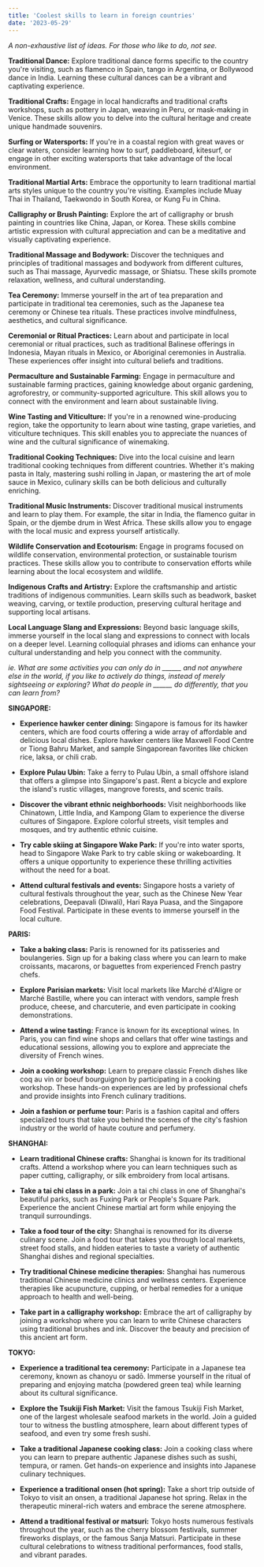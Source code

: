 ```yaml
---
title: 'Coolest skills to learn in foreign countries'
date: '2023-05-29'
---
```


*A non-exhaustive list of ideas. For those who like to do, not see.*

**Traditional Dance:** Explore traditional dance forms specific to the country you're visiting, such as flamenco in Spain, tango in Argentina, or Bollywood dance in India. Learning these cultural dances can be a vibrant and captivating experience.

**Traditional Crafts:** Engage in local handicrafts and traditional crafts workshops, such as pottery in Japan, weaving in Peru, or mask-making in Venice. These skills allow you to delve into the cultural heritage and create unique handmade souvenirs.

**Surfing or Watersports:** If you're in a coastal region with great waves or clear waters, consider learning how to surf, paddleboard, kitesurf, or engage in other exciting watersports that take advantage of the local environment.

**Traditional Martial Arts:** Embrace the opportunity to learn traditional martial arts styles unique to the country you're visiting. Examples include Muay Thai in Thailand, Taekwondo in South Korea, or Kung Fu in China.

**Calligraphy or Brush Painting:** Explore the art of calligraphy or brush painting in countries like China, Japan, or Korea. These skills combine artistic expression with cultural appreciation and can be a meditative and visually captivating experience.

**Traditional Massage and Bodywork:** Discover the techniques and principles of traditional massages and bodywork from different cultures, such as Thai massage, Ayurvedic massage, or Shiatsu. These skills promote relaxation, wellness, and cultural understanding.

**Tea Ceremony:** Immerse yourself in the art of tea preparation and participate in traditional tea ceremonies, such as the Japanese tea ceremony or Chinese tea rituals. These practices involve mindfulness, aesthetics, and cultural significance.

**Ceremonial or Ritual Practices:** Learn about and participate in local ceremonial or ritual practices, such as traditional Balinese offerings in Indonesia, Mayan rituals in Mexico, or Aboriginal ceremonies in Australia. These experiences offer insight into cultural beliefs and traditions.

**Permaculture and Sustainable Farming:** Engage in permaculture and sustainable farming practices, gaining knowledge about organic gardening, agroforestry, or community-supported agriculture. This skill allows you to connect with the environment and learn about sustainable living.

**Wine Tasting and Viticulture:** If you're in a renowned wine-producing region, take the opportunity to learn about wine tasting, grape varieties, and viticulture techniques. This skill enables you to appreciate the nuances of wine and the cultural significance of winemaking.

**Traditional Cooking Techniques:** Dive into the local cuisine and learn traditional cooking techniques from different countries. Whether it's making pasta in Italy, mastering sushi rolling in Japan, or mastering the art of mole sauce in Mexico, culinary skills can be both delicious and culturally enriching.

**Traditional Music Instruments:** Discover traditional musical instruments and learn to play them. For example, the sitar in India, the flamenco guitar in Spain, or the djembe drum in West Africa. These skills allow you to engage with the local music and express yourself artistically.

**Wildlife Conservation and Ecotourism:** Engage in programs focused on wildlife conservation, environmental protection, or sustainable tourism practices. These skills allow you to contribute to conservation efforts while learning about the local ecosystem and wildlife.

**Indigenous Crafts and Artistry:** Explore the craftsmanship and artistic traditions of indigenous communities. Learn skills such as beadwork, basket weaving, carving, or textile production, preserving cultural heritage and supporting local artisans.

**Local Language Slang and Expressions:** Beyond basic language skills, immerse yourself in the local slang and expressions to connect with locals on a deeper level. Learning colloquial phrases and idioms can enhance your cultural understanding and help you connect with the community.



*ie. What are some activities you can only do in ______ and not anywhere else in the world, if you like to actively do things, instead of merely sightseeing or exploring? What do people in ______ do differently, that you can learn from?*

**SINGAPORE:**

* **Experience hawker center dining:** Singapore is famous for its hawker centers, which are food courts offering a wide array of affordable and delicious local dishes. Explore hawker centers like Maxwell Food Centre or Tiong Bahru Market, and sample Singaporean favorites like chicken rice, laksa, or chili crab.

* **Explore Pulau Ubin:** Take a ferry to Pulau Ubin, a small offshore island that offers a glimpse into Singapore's past. Rent a bicycle and explore the island's rustic villages, mangrove forests, and scenic trails.

* **Discover the vibrant ethnic neighborhoods:** Visit neighborhoods like Chinatown, Little India, and Kampong Glam to experience the diverse cultures of Singapore. Explore colorful streets, visit temples and mosques, and try authentic ethnic cuisine.

* **Try cable skiing at Singapore Wake Park:** If you're into water sports, head to Singapore Wake Park to try cable skiing or wakeboarding. It offers a unique opportunity to experience these thrilling activities without the need for a boat.

* **Attend cultural festivals and events:** Singapore hosts a variety of cultural festivals throughout the year, such as the Chinese New Year celebrations, Deepavali (Diwali), Hari Raya Puasa, and the Singapore Food Festival. Participate in these events to immerse yourself in the local culture.

**PARIS:**

* **Take a baking class:** Paris is renowned for its patisseries and boulangeries. Sign up for a baking class where you can learn to make croissants, macarons, or baguettes from experienced French pastry chefs.

* **Explore Parisian markets:** Visit local markets like Marché d'Aligre or Marché Bastille, where you can interact with vendors, sample fresh produce, cheese, and charcuterie, and even participate in cooking demonstrations.

* **Attend a wine tasting:** France is known for its exceptional wines. In Paris, you can find wine shops and cellars that offer wine tastings and educational sessions, allowing you to explore and appreciate the diversity of French wines.

* **Join a cooking workshop:** Learn to prepare classic French dishes like coq au vin or boeuf bourguignon by participating in a cooking workshop. These hands-on experiences are led by professional chefs and provide insights into French culinary traditions.

* **Join a fashion or perfume tour:** Paris is a fashion capital and offers specialized tours that take you behind the scenes of the city's fashion industry or the world of haute couture and perfumery.

**SHANGHAI:**

* **Learn traditional Chinese crafts:** Shanghai is known for its traditional crafts. Attend a workshop where you can learn techniques such as paper cutting, calligraphy, or silk embroidery from local artisans.

* **Take a tai chi class in a park:** Join a tai chi class in one of Shanghai's beautiful parks, such as Fuxing Park or People's Square Park. Experience the ancient Chinese martial art form while enjoying the tranquil surroundings.

* **Take a food tour of the city:** Shanghai is renowned for its diverse culinary scene. Join a food tour that takes you through local markets, street food stalls, and hidden eateries to taste a variety of authentic Shanghai dishes and regional specialties.

* **Try traditional Chinese medicine therapies:** Shanghai has numerous traditional Chinese medicine clinics and wellness centers. Experience therapies like acupuncture, cupping, or herbal remedies for a unique approach to health and well-being.

* **Take part in a calligraphy workshop:** Embrace the art of calligraphy by joining a workshop where you can learn to write Chinese characters using traditional brushes and ink. Discover the beauty and precision of this ancient art form.

**TOKYO:**

* **Experience a traditional tea ceremony:** Participate in a Japanese tea ceremony, known as chanoyu or sadō. Immerse yourself in the ritual of preparing and enjoying matcha (powdered green tea) while learning about its cultural significance.

* **Explore the Tsukiji Fish Market:** Visit the famous Tsukiji Fish Market, one of the largest wholesale seafood markets in the world. Join a guided tour to witness the bustling atmosphere, learn about different types of seafood, and even try some fresh sushi.

* **Take a traditional Japanese cooking class:** Join a cooking class where you can learn to prepare authentic Japanese dishes such as sushi, tempura, or ramen. Get hands-on experience and insights into Japanese culinary techniques.

* **Experience a traditional onsen (hot spring):** Take a short trip outside of Tokyo to visit an onsen, a traditional Japanese hot spring. Relax in the therapeutic mineral-rich waters and embrace the serene atmosphere.

* **Attend a traditional festival or matsuri:** Tokyo hosts numerous festivals throughout the year, such as the cherry blossom festivals, summer fireworks displays, or the famous Sanja Matsuri. Participate in these cultural celebrations to witness traditional performances, food stalls, and vibrant parades.